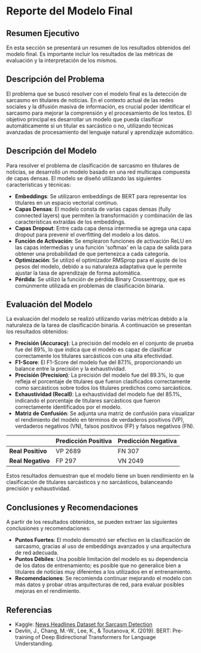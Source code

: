 # Reporte del Modelo Final

## Resumen Ejecutivo

En esta sección se presentará un resumen de los resultados obtenidos del modelo final. Es importante incluir los resultados de las métricas de evaluación y la interpretación de los mismos.

## Descripción del Problema

El problema que se buscó resolver con el modelo final es la detección de sarcasmo en titulares de noticias. En el contexto actual de las redes sociales y la difusión masiva de información, es crucial poder identificar el sarcasmo para mejorar la comprensión y el procesamiento de los textos. El objetivo principal es desarrollar un modelo que pueda clasificar automáticamente si un titular es sarcástico o no, utilizando técnicas avanzadas de procesamiento del lenguaje natural y aprendizaje automático.

## Descripción del Modelo

Para resolver el problema de clasificación de sarcasmo en titulares de noticias, se desarrolló un modelo basado en una red multicapa compuesta de capas densas. El modelo se diseñó utilizando las siguientes características y técnicas:

- **Embeddings**: Se utilizaron embeddings de BERT para representar los titulares en un espacio vectorial continuo.
- **Capas Densas**: El modelo consta de varias capas densas (fully connected layers) que permiten la transformación y combinación de las características extraídas de los embeddings.
- **Capas Dropout**: Entre cada capa densa intermedia se agrega una capa dropout para prevenir el overfitting del modelo a los datos.
- **Función de Activación**: Se emplearon funciones de activación ReLU en las capas intermedias y una función 'softmax' en la capa de salida para obtener una probabilidad de que pertenezca a cada categoría.
- **Optimización**: Se utilizó el optimizador RMSprop para el ajuste de los pesos del modelo, debido a su naturaleza adaptativa que le permite ajustar la tasa de aprendizaje de forma automática. 
- **Pérdida**: Se utilizó la función de pérdida Binary Crossentropy, que es comúnmente utilizada en problemas de clasificación binaria.

## Evaluación del Modelo

La evaluación del modelo se realizó utilizando varias métricas debido a la naturaleza de la tarea de clasificación binaria. A continuación se presentan los resultados obtenidos:

- **Precisión (Accuracy)**: La precisión del modelo en el conjunto de prueba fue del 89%, lo que indica que el modelo es capaz de clasificar correctamente los titulares sarcásticos con una alta efectividad.
- **F1-Score**: El F1-Score del modelo fue del 87.1%, proporcionando un balance entre la precisión y la exhaustividad.
- **Precisión (Precision)**: La precisión del modelo fue del 89.3%, lo que refleja el porcentaje de titulares que fueron clasificados correctamente como sarcásticos sobre todos los titulares predichos como sarcásticos.
- **Exhaustividad (Recall)**: La exhaustividad del modelo fue del 85.1%, indicando el porcentaje de titulares sarcásticos que fueron correctamente identificados por el modelo.
- **Matriz de Confusión**: Se adjunta una matriz de confusión para visualizar el rendimiento del modelo en términos de verdaderos positivos (VP), verdaderos negativos (VN), falsos positivos (FP) y falsos negativos (FN).

|          | Predicción Positiva | Predicción Negativa |
|----------|---------------------|---------------------|
| **Real Positivo** | VP 2689 | FN 307 |
| **Real Negativo** | FP 297 | VN 2049 |

Estos resultados demuestran que el modelo tiene un buen rendimiento en la clasificación de titulares sarcásticos y no sarcásticos, balanceando precisión y exhaustividad.


## Conclusiones y Recomendaciones

A partir de los resultados obtenidos, se pueden extraer las siguientes conclusiones y recomendaciones:

- **Puntos Fuertes**: El modelo demostró ser efectivo en la clasificación de sarcasmo, gracias al uso de embeddings avanzados y una arquitectura de red adecuada.
- **Puntos Débiles**: Una posible limitación del modelo es su dependencia de los datos de entrenamiento; es posible que no generalice bien a titulares de noticias muy diferentes a los utilizados en el entrenamiento.
- **Recomendaciones**: Se recomienda continuar mejorando el modelo con más datos y probar otras arquitecturas de red, para evaluar posibles mejoras en el rendimiento.

## Referencias

- Kaggle: [News Headlines Dataset for Sarcasm Detection](https://www.kaggle.com/datasets/rmisra/news-headlines-dataset-for-sarcasm-detection/data)
- Devlin, J., Chang, M.-W., Lee, K., & Toutanova, K. (2019). BERT: Pre-training of Deep Bidirectional Transformers for Language Understanding.